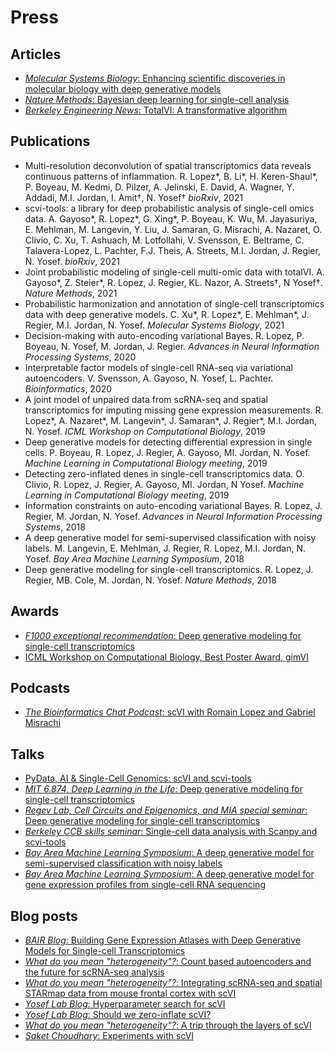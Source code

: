 # Press


## Articles
- [*Molecular Systems Biology*: Enhancing scientific discoveries in molecular biology with deep generative models](https://www.embopress.org/doi/full/10.15252/msb.20199198)
- [*Nature Methods*: Bayesian deep learning for single-cell analysis](https://www.nature.com/articles/s41592-018-0230-9&)
- [*Berkeley Engineering News*: TotalVI: A transformative algorithm](https://engineering.berkeley.edu/news/2021/03/totalvi-a-transformative-algorithm/)


## Publications
- Multi-resolution deconvolution of spatial transcriptomics data reveals continuous patterns of inflammation.
R. Lopez\*, B. Li\*, H. Keren-Shaul\*, P. Boyeau, M. Kedmi, D. Pilzer, A. Jelinski, E. David, A. Wagner, Y. Addadi, M.I. Jordan, I. Amit†, N. Yosef†
*bioRxiv*, 2021
- scvi-tools: a library for deep probabilistic analysis of single-cell omics data.
A. Gayoso\*, R. Lopez\*, G. Xing\*, P. Boyeau, K. Wu, M. Jayasuriya, E. Mehlman, M. Langevin, Y. Liu, J. Samaran, G. Misrachi, A. Nazaret, O. Clivio, C. Xu, T. Ashuach, M. Lotfollahi, V. Svensson, E. Beltrame, C. Talavera-Lopez, L. Pachter, F.J. Theis, A. Streets, M.I. Jordan, J. Regier, N. Yosef.
*bioRxiv*, 2021
 - Joint probabilistic modeling of single-cell multi-omic data with totalVI.
A. Gayoso\*, Z. Steier\*, R. Lopez, J. Regier, KL. Nazor, A. Streets†, N Yosef†.
*Nature Methods*, 2021
- Probabilistic harmonization and annotation of single-cell transcriptomics data with deep generative models.
C. Xu\*, R. Lopez\*, E. Mehlman\*, J. Regier, M.I. Jordan, N. Yosef.
*Molecular Systems Biology*, 2021
- Decision-making with auto-encoding variational Bayes.
R. Lopez, P. Boyeau, N. Yosef, M. Jordan, J. Regier.
*Advances in Neural Information Processing Systems*, 2020
- Interpretable factor models of single-cell RNA-seq via variational autoencoders.
V. Svensson, A. Gayoso, N. Yosef, L. Pachter.
*Bioinformatics*, 2020
- A joint model of unpaired data from scRNA-seq and spatial transcriptomics for imputing missing gene expression measurements.
R. Lopez\*, A. Nazaret\*, M. Langevin\*, J. Samaran\*, J. Regier\*, M.I. Jordan, N. Yosef.
*ICML Workshop on Computational Biology*, 2019
- Deep generative models for detecting differential expression in single cells.
P. Boyeau, R. Lopez, J. Regier, A. Gayoso, MI. Jordan, N. Yosef.
*Machine Learning in Computational Biology meeting*, 2019
- Detecting zero-inflated denes in single-cell transcriptomics data.
O. Clivio, R. Lopez, J. Regier, A. Gayoso, MI. Jordan, N Yosef.
*Machine Learning in Computational Biology meeting*, 2019
- Information constraints on auto-encoding variational Bayes.
R. Lopez, J. Regier, M. Jordan, N. Yosef.
*Advances in Neural Information Processing Systems*, 2018
- A deep generative model for semi-supervised classification with noisy labels.
M. Langevin, E. Mehlman, J. Regier, R. Lopez, M.I. Jordan, N. Yosef.
*Bay Area Machine Learning Symposium*, 2018
- Deep generative modeling for single-cell transcriptomics.
R. Lopez, J. Regier, MB. Cole, M. Jordan, N. Yosef.
*Nature Methods*, 2018

## Awards

- [*F1000 exceptional recommendation*: Deep generative modeling for single-cell transcriptomics](https://facultyopinions.com/prime/734522090)
- [ICML Workshop on Computational Biology, Best Poster Award, gimVI](https://sites.google.com/view/icml-compbio-2019/home)

## Podcasts

- [*The Bioinformatics Chat Podcast*: scVI with Romain Lopez and Gabriel Misrachi](https://bioinformatics.chat/scvi)

## Talks
- [PyData, AI & Single-Cell Genomics: scVI and scvi-tools](https://youtu.be/tpf-BgqNxwY?t=5185)
- [*MIT 6.874, Deep Learning in the Life*: Deep generative modeling for single-cell transcriptomics](https://youtu.be/NNOkdgE4jNM?t=2783)
- [*Regev Lab, Cell Circuits and Epigenomics, and MIA special seminar*: Deep generative modeling for single-cell transcriptomics](https://www.broadinstitute.org/talks/regev-lab-cell-circuits-and-epigenomics-and-mia-special-seminar-deep-generative-modeling)
- [*Berkeley CCB skills seminar*: Single-cell data analysis with Scanpy and scvi-tools](https://ccbskillssem.github.io/pages/scanpy_scvi_tools/)
- [*Bay Area Machine Learning Symposium*: A deep generative model for semi-supervised classification with noisy labels](https://www.youtube.com/watch?v=A2Sv0AUA27I)
- [*Bay Area Machine Learning Symposium*: A deep generative model for gene expression profiles from single-cell RNA sequencing](https://www.youtube.com/watch?v=NlpqwjQ91Sc)

## Blog posts

- [*BAIR Blog*: Building Gene Expression Atlases with Deep Generative Models for Single-cell Transcriptomics](https://bair.berkeley.edu/blog/2018/12/05/genes/)
- [*What do you mean "heterogeneity"?*: Count based autoencoders and the future for scRNA-seq analysis](https://www.nxn.se/valent/2018/4/20/count-based-autoencoders-and-the-future-for-scrna-seq-analysis)
- [*What do you mean "heterogeneity"?*: Integrating scRNA-seq and spatial STARmap data from mouse frontal cortex with scVI](https://www.nxn.se/valent/2018/10/4/integrating-single-cell-and-spatial-frontal-cortex-data-with-scvi)
- [*Yosef Lab Blog*: Hyperparameter search for scVI](https://scvi-tools.org/blog/autotune)
- [*Yosef Lab Blog*: Should we zero-inflate scVI?](https://scvi-tools.org/blog/zero-inflation)
- [*What do you mean "heterogeneity"?*: A trip through the layers of scVI](https://www.nxn.se/valent/2020/9/16/a-trip-through-the-layers-of-scvi)
- [*Saket Choudhary*: Experiments with scVI](https://saket-choudhary.me/blog/2020/12/27/scvi/)
